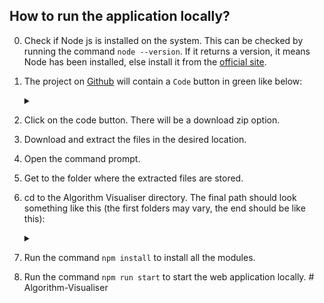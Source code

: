 ## How to run the application locally?

0. Check if Node js is installed on the system. This can be checked by running the command `node --version`. If it returns a version, it means Node has been installed, else install it from the [official site](https://nodejs.org/en).
1. The project on [Github](https://github.com/archishmanghos/Algorithm-Visualiser) will contain a `Code` button in green like below:

   <details><summary></summary>

   ![](pictures/code-image.png)

   </details>

2. Click on the code button. There will be a download zip option.
3. Download and extract the files in the desired location.
4. Open the command prompt.
5. Get to the folder where the extracted files are stored.
6. cd to the Algorithm Visualiser directory. The final path should look something like this (the first folders may vary, the end should be like this):
   <details><summary></summary>

   ![](pictures/terminal2.png)

   </details>

7. Run the command `npm install` to install all the modules.
8. Run the command `npm run start` to start the web application locally.
#   A l g o r i t h m - V i s u a l i s e r 
 
 